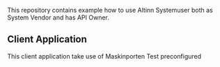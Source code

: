 This repository contains example how to use Altinn Systemuser both as System Vendor and has API Owner. 


## Client Application

This client application take use of Maskinporten Test preconfigured 
